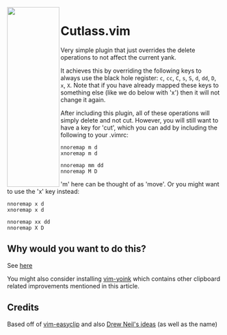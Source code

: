 <img align="left" width="122" height="420" src="https://i.imgur.com/30weJjp.png">

# Cutlass.vim

Very simple plugin that just overrides the delete operations to not affect the current yank.

It achieves this by overriding the following keys to always use the black hole register:  `c`, `cc`, `C`, `s`, `S`, `d`, `dd`, `D`, `x`, `X`.  Note that if you have already mapped these keys to something else (like we do below with 'x') then it will not change it again.

After including this plugin, all of these operations will simply delete and not cut.  However, you will still want to have a key for 'cut', which you can add by including the following to your .vimrc:

```
nnoremap m d
xnoremap m d

nnoremap mm dd
nnoremap M D
```

'm' here can be thought of as 'move'.  Or you might want to use the 'x' key instead:

```
nnoremap x d
xnoremap x d

nnoremap xx dd
nnoremap X D
```

## Why would you want to do this?

See [here](http://vimcasts.org/blog/2013/11/registers-the-good-the-bad-and-the-ugly-parts/)

You might also consider installing [vim-yoink](https://github.com/svermeulen/vim-yoink) which contains other clipboard related improvements mentioned in this article.

## Credits

Based off of [vim-easyclip](https://github.com/svermeulen/vim-easyclip) and also [Drew Neil's ideas](https://github.com/nelstrom/vim-cutlass) (as well as the name)

